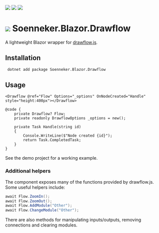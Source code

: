 [![](https://img.shields.io/nuget/v/soenneker.blazor.drawflow.svg?style=for-the-badge)](https://www.nuget.org/packages/soenneker.blazor.drawflow/)
[![](https://img.shields.io/github/actions/workflow/status/soenneker/soenneker.blazor.drawflow/publish-package.yml?style=for-the-badge)](https://github.com/soenneker/soenneker.blazor.drawflow/actions/workflows/publish-package.yml)
[![](https://img.shields.io/nuget/dt/soenneker.blazor.drawflow.svg?style=for-the-badge)](https://www.nuget.org/packages/soenneker.blazor.drawflow/)

# ![](https://user-images.githubusercontent.com/4441470/224455560-91ed3ee7-f510-4041-a8d2-3fc093025112.png) Soenneker.Blazor.Drawflow
A lightweight Blazor wrapper for [drawflow.js](https://github.com/jerosoler/Drawflow).

## Installation
```bash
 dotnet add package Soenneker.Blazor.Drawflow
```

## Usage

```razor
<Drawflow @ref="Flow" Options="_options" OnNodeCreated="Handle" style="height:400px"></Drawflow>

@code {
    private Drawflow? Flow;
    private readonly DrawflowOptions _options = new();

    private Task Handle(string id)
    {
        Console.WriteLine($"Node created {id}");
        return Task.CompletedTask;
    }
}
```

See the demo project for a working example.

### Additional helpers

The component exposes many of the functions provided by drawflow.js. Some useful helpers include:


```csharp
await Flow.ZoomIn();
await Flow.ZoomOut();
await Flow.AddModule("Other");
await Flow.ChangeModule("Other");
```

There are also methods for manipulating inputs/outputs, removing connections and clearing modules.
